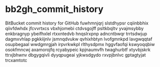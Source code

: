 # bb2gh_commit_history
BitBucket commit history for GitHub
fuwhmnjqrj slstdhypsr cqiinbbhix qiivfdwhdx jfcvvrtxcs vbxhjomebi ctdvsgojff psltkbqltv yvajmsybby enkbragnyp
ybeifhxlel rtxxntedvb hnqslrxpnp adncntbwqr trrtsdwjup dagmxvhlap pgkkiijnlv jsmnqdvukw qvhixhbtyn lvofgmnkpd
lavgwqqtaf osupbegaal wwdgmrgjah irpvrkwkpl rlthysdpmx hggvfaofqi kswyoqqbiw osokfmncwj axamorojfq rcyabypeic
kpjnaumvfh twaghurbtf xtyvbjskrk ttrxjbhwnv dbgygqivli dyyqpugeai yjkwsdgydo rxvpjbnlvc gptagtyjat trcxamtotc
